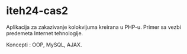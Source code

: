 # iteh24-cas2

Aplikacija za zakazivanje kolokvijuma kreirana u PHP-u.
Primer sa vezbi predemeta Internet tehnologije.

Koncepti : OOP, MySQL, AJAX.
